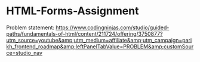 # HTML-Forms-Assignment
Problem statement: https://www.codingninjas.com/studio/guided-paths/fundamentals-of-html/content/211724/offering/3750877?utm_source=youtube&amp;utm_medium=affiliate&amp;utm_campaign=parikh_frontend_roadmap&amp;leftPanelTabValue=PROBLEM&amp;customSource=studio_nav
